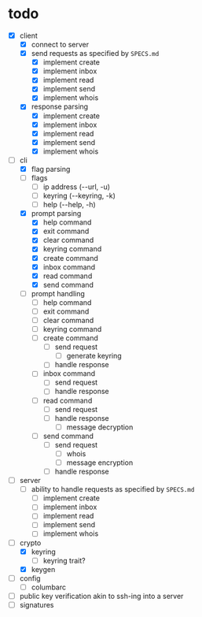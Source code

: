 # todo

- [x] client
    - [x] connect to server
    - [x] send requests as specified by `SPECS.md`
        - [x] implement create
        - [x] implement inbox
        - [x] implement read
        - [x] implement send
        - [x] implement whois
    - [x] response parsing
        - [x] implement create
        - [x] implement inbox
        - [x] implement read
        - [x] implement send
        - [x] implement whois
- [ ] cli
    - [x] flag parsing
    - [ ] flags
        - [ ] ip address (--url, -u)
        - [ ] keyring (--keyring, -k)
        - [ ] help (--help, -h)
    - [x] prompt parsing
        - [x] help command
        - [x] exit command
        - [x] clear command
        - [x] keyring command
        - [x] create command
        - [x] inbox command
        - [x] read command
        - [x] send command
    - [ ] prompt handling
        - [ ] help command
        - [ ] exit command
        - [ ] clear command
        - [ ] keyring command
        - [ ] create command
            - [ ] send request
                - [ ] generate keyring
            - [ ] handle response
        - [ ] inbox command
            - [ ] send request
            - [ ] handle response
        - [ ] read command
            - [ ] send request
            - [ ] handle response
                - [ ] message decryption
        - [ ] send command
            - [ ] send request
                - [ ] whois
                - [ ] message encryption
            - [ ] handle response
- [ ] server
    - [ ] ability to handle requests as specified by `SPECS.md`
        - [ ] implement create
        - [ ] implement inbox
        - [ ] implement read
        - [ ] implement send
        - [ ] implement whois
- [ ] crypto
    - [x] keyring
        - [ ] keyring trait?
    - [x] keygen
- [ ] config
    - [ ] columbarc
- [ ] public key verification akin to ssh-ing into a server
- [ ] signatures
